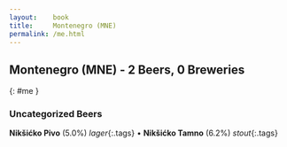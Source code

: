 ```yaml
---
layout:    book
title:     Montenegro (MNE)
permalink: /me.html
---
```


## Montenegro (MNE) - 2 Beers, 0 Breweries
{: #me }




### Uncategorized Beers

**Nikšićko Pivo** (5.0%) _lager_{:.tags}  • 
**Nikšićko Tamno** (6.2%) _stout_{:.tags} 



 
